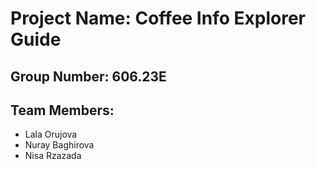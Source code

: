
# Project Name: Coffee Info Explorer Guide

## Group Number: 606.23E

## Team Members:
- Lala Orujova
- Nuray Baghirova
- Nisa Rzazada


